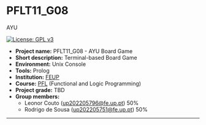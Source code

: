 # PFLT11_G08
AYU

[![License: GPL v3](https://img.shields.io/badge/License-GPLv3-blue.svg)](https://www.gnu.org/licenses/gpl-3.0)


- **Project name:** PFLT11_G08 - AYU Board Game
- **Short description:** Terminal-based Board Game
- **Environment:** Unix Console
- **Tools:** Prolog
- **Institution:** [FEUP](https://sigarra.up.pt/feup/en/web_page.Inicial)
- **Course:** [PFL](https://sigarra.up.pt/feup/en/ucurr_geral.ficha_uc_view?pv_ocorrencia_id=541889) (Functional and Logic Programming)
- **Project grade:** TBD
- **Group members:**
    - Leonor Couto (up202205796@fe.up.pt) 50%
    - Rodrigo de Sousa (up202205751@fe.up.pt) 50%

---

